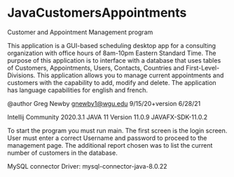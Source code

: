 # JavaCustomersAppointments
Customer and Appointment Management program

This application is a GUI-based scheduling desktop app for a consulting organization with office hours of 8am-10pm Eastern Standard Time.
The purpose of this application is to interface with a database that uses tables of Customers, Appointments, Users, Contacts, Countries and First-Level-Divisions. 
This application allows you to manage current appointments and customers with the capability to add, modify and delete. The application has language capabilities for
english and french.

@author Greg Newby gnewby1@wgu.edu 9/15/20+version 
6/28/21

Intellij Community 2020.3.1
JAVA 11 Version 11.0.9
JAVAFX-SDK-11.0.2

To start the program you must run main. The first screen is the login screen. User must enter a correct Username and password to proceed to the management page.
The additional report chosen was to list the current number of customers in the database.

MySQL connector Driver:
mysql-connector-java-8.0.22
